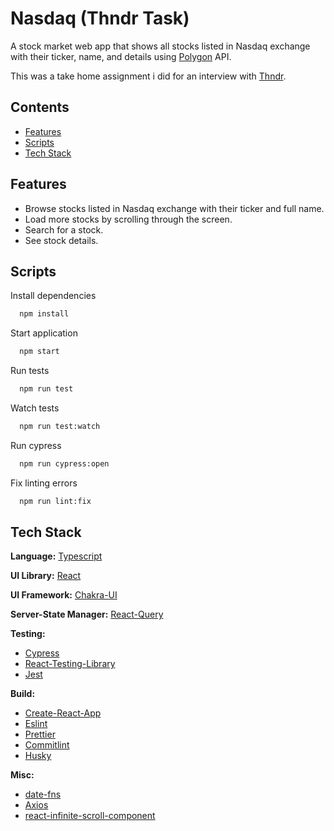 # Nasdaq (Thndr Task)

A stock market web app that shows all stocks listed in Nasdaq exchange with their ticker, name, and details using [Polygon](https://polygon.io/docs) API.

This was a take home assignment i did for an interview with [Thndr](https://thndr.app).

## Contents

- [Features](#features)
- [Scripts](#scripts)
- [Tech Stack](#tech-stack)

## Features

- Browse stocks listed in Nasdaq exchange with their ticker and full name.
- Load more stocks by scrolling through the screen.
- Search for a stock.
- See stock details.

## Scripts

Install dependencies

```bash
  npm install
```

Start application

```bash
  npm start
```

Run tests

```bash
  npm run test
```

Watch tests

```bash
  npm run test:watch
```

Run cypress

```bash
  npm run cypress:open
```

Fix linting errors

```bash
  npm run lint:fix
```

## Tech Stack

**Language:** [Typescript](https://www.typescriptlang.org/)

**UI Library:** [React](https://reactjs.org/)

**UI Framework:** [Chakra-UI](https://chakra-ui.com/)

**Server-State Manager:** [React-Query](https://react-query.tanstack.com/)

**Testing:**

- [Cypress](https://www.cypress.io)
- [React-Testing-Library](https://testing-library.com/docs/react-testing-library/intro)
- [Jest](https://jestjs.io)

**Build:**

- [Create-React-App](https://create-react-app.dev)
- [Eslint](https://eslint.org)
- [Prettier](https://prettier.io)
- [Commitlint](https://github.com/conventional-changelog/commitlint)
- [Husky](https://github.com/typicode/husky)

**Misc:**

- [date-fns](https://date-fns.org)
- [Axios](https://github.com/axios/axios)
- [react-infinite-scroll-component](https://www.npmjs.com/package/react-infinite-scroll-component)
